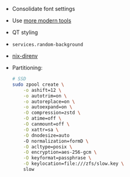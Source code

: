 - Consolidate font settings

- Use [more modern tools](https://github.com/ibraheemdev/modern-unix)
- QT styling
- `services.random-background`

- [nix-direnv](https://github.com/nix-community/nix-direnv)
- Partitioning:
  ```sh
  # SSD
  sudo zpool create \
      -o ashift=12 \
      -o autotrim=on \
      -o autoreplace=on \
      -o autoexpand=on \
      -O compression=zstd \
      -O atime=off \
      -O canmount=off \
      -O xattr=sa \
      -O dnodesize=auto
      -O normalization=formD \
      -O acltype=posix \
      -O encryption=aes-256-gcm \
      -O keyformat=passphrase \
      -O keylocation=file:///zfs/slow.key \
      slow
  ```
